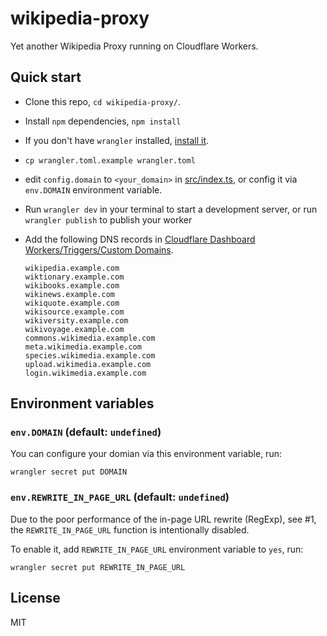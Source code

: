 
# wikipedia-proxy

Yet another Wikipedia Proxy running on Cloudflare Workers.

## Quick start

* Clone this repo, `cd wikipedia-proxy/`.
* Install `npm` dependencies, `npm install`
* If you don't have `wrangler` installed, [install it](https://developers.cloudflare.com/workers/#installing-the-workers-cli).
* `cp wrangler.toml.example wrangler.toml`
* edit `config.domain` to `<your_domain>` in [src/index.ts](src/index.ts),
    or config it via `env.DOMAIN` environment variable.
* Run `wrangler dev` in your terminal to start a development server, or
    run `wrangler publish` to publish your worker
* Add the following DNS records in [Cloudflare Dashboard](https://dash.cloudflare.com/) [Workers/Triggers/Custom Domains](https://developers.cloudflare.com/workers/platform/routing/custom-domains).

    ```
    wikipedia.example.com
    wiktionary.example.com
    wikibooks.example.com
    wikinews.example.com
    wikiquote.example.com
    wikisource.example.com
    wikiversity.example.com
    wikivoyage.example.com
    commons.wikimedia.example.com
    meta.wikimedia.example.com
    species.wikimedia.example.com
    upload.wikimedia.example.com
    login.wikimedia.example.com
    ```

## Environment variables

### `env.DOMAIN` (default: `undefined`)

You can configure your domian via this environment variable, run:

    wrangler secret put DOMAIN

### `env.REWRITE_IN_PAGE_URL` (default: `undefined`)

Due to the poor performance of the in-page URL rewrite (RegExp), see #1,
the `REWRITE_IN_PAGE_URL` function is intentionally disabled.

To enable it, add `REWRITE_IN_PAGE_URL` environment variable to `yes`, run:

    wrangler secret put REWRITE_IN_PAGE_URL

## License

MIT
